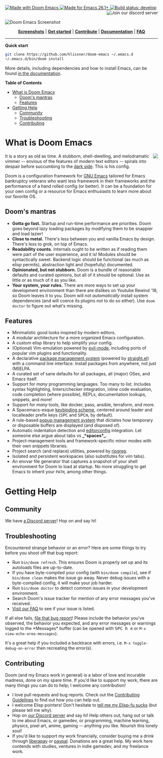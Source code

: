 <a href="http://doomemacs.org">
  <img src="https://img.shields.io/github/tag/hlissner/doom-emacs.svg?label=release&color=orange"  alt="Made with Doom Emacs">
</a>
<a href="https://emacs.org">
  <img src="https://img.shields.io/badge/Made_for-Emacs_26.1+-blueviolet.svg" alt="Made for Emacs 26.1+">
</a>
<a href="https://github.com/hlissner/doom-emacs/actions">
  <img src="https://github.com/hlissner/doom-emacs/workflows/CI/badge.svg" alt="Build status: develop">
</a>
<a href="https://discord.gg/bcZ6P3y">
  <img src="https://img.shields.io/badge/Discord-blue.svg?logo=discord&label=join" alt="Join our discord server" align="right">
</a>
<br><br>

![Doom Emacs Screenshot](https://raw.githubusercontent.com/hlissner/doom-emacs/screenshots/main.png)

<p align="center">
  <b><a href="/../../tree/screenshots">Screenshots</a></b>
  |
  <b><a href="docs/getting_started.org">Get started</a></b>
  |
  <b><a href="docs/contributing.org">Contribute</a></b>
  |
  <b><a href="docs/index.org">Documentation</a></b>
  |
  <b><a href="docs/faq.org">FAQ</a></b>
</p>

---

**Quick start**

```bash
git clone https://github.com/hlissner/doom-emacs ~/.emacs.d
~/.emacs.d/bin/doom install
```

More details, including dependencies and how to install Emacs, can be found [in
the documentation](docs/getting_started.org#install).

**Table of Contents**

- [What is Doom Emacs](#what-is-doom-emacs)
    - [Doom's mantras](#dooms-mantras)
    - [Features](#features)
- [Getting Help](#getting-help)
    - [Community](#community)
    - [Troubleshooting](#troubleshooting)
    - [Contributing](#contributing)

# What is Doom Emacs

<a href="http://ultravioletbat.deviantart.com/art/Yay-Evil-111710573">
  <img src="https://github.com/hlissner/doom-emacs/raw/screenshots/cacochan.png" align="right" />
</a>

It is a story as old as time. A stubborn, shell-dwelling, and melodramatic
vimmer -- envious of the features of modern text editors -- spirals into despair
before succumbing to the [dark side][url:evil-mode]. This is his config.

Doom is a configuration framework for [GNU
Emacs](https://www.gnu.org/software/emacs/) tailored for Emacs bankruptcy
veterans who want less framework in their frameworks and the performance of a
hand rolled config (or better). It can be a foundation for your own config or a
resource for Emacs enthusiasts to learn more about our favorite OS.

## Doom's mantras

- **Gotta go fast.** Startup and run-time performance are priorities. Doom goes
  beyond lazy loading packages by modifying them to be snappier and load lazier!
- **Close to metal.** There's less between you and vanilla Emacs by design.
  There's less to grok, on top of Emacs.
- **Readability counts.** Internals ought to be written as if reading them were
  part of the user experience, and it is! Modules should be syntactically sweet.
  Backend logic should be functional (as much as elisp permits), abstraction
  light and (hopefully) documented.
- **Opinionated, but not stubborn.** Doom is a bundle of reasonable defaults and
  curated opinions, but all of it should be optional. Use as little or as much
  of it as you like.
- **Your system, your rules.** There are more ways to set up your development
  environment than there are dislikes on Youtube Rewind '18, so Doom leaves it
  to you. Doom will not *automatically* install system dependencies (and will
  coerce its plugins not to do so either). Use `doom doctor` to figure out
  what's missing.

## Features

- Minimalistic good looks inspired by modern editors.
- A modular architecture for a more organized Emacs configuration.
- A custom elisp library to help simplify your config.
- (Optional) Vim-emulation powered by [evil-mode][url:evil-mode], including
  ports of popular vim plugins and functionality.
- A declarative [package management system][doom:packages] (powered by
  [straight.el][url:straight]) with a command line interface. Install packages
  from anywhere, not just (M)ELPA.
- A curated set of sane defaults for all packages, all (major) OSes, and Emacs
  itself.
- Support for *many* programming languages. Too many to list. Includes syntax
  highlighting, linters/checker integration, inline code evaluation, code
  completion (where possible), REPLs, documentation lookups, snippets, and more!
- Support for *many* tools, like docker, pass, ansible, terraform, and more.
- A Spacemacs-esque [keybinding scheme][doom:bindings], centered around leader
  and localleader prefix keys (<kbd>SPC</kbd> and <kbd>SPC</kbd><kbd>m</kbd>, by
  default).
- A rule-based [popup management system][doom:popups] that dictates how
  temporary or disposable buffers are displayed (and disposed of).
- Automatic indentation detection and [editorconfig][url:editorconfig]
  integration. Let someone else argue about tabs vs **\_\***spaces**\*\_**.
- Project-management tools and framework-specific minor modes with their own
  snippets libraries.
- Project search (and replace) utilities, powered by [ripgrep][url:ripgrep].
- Isolated and persistent workspaces (also substitutes for vim tabs).
- An envvar file generator that captures a snapshot of your shell environment
  for Doom to load at startup. No more struggling to get Emacs to inherit your
  `PATH`, among other things.

# Getting Help

## Community

We have [a Discord server][url:discord]! Hop on and say hi!

## Troubleshooting

Encountered strange behavior or an error? Here are some things to try before you
shoot off that bug report:

- Run `bin/doom refresh`. This ensures Doom is properly set up and its autoloads
  files are up-to-date.
- If you have byte-compiled your config (with `bin/doom compile`), see if
  `bin/doom clean` makes the issue go away. Never debug issues with a
  byte-compiled config, it will make your job harder.
- Run `bin/doom doctor` to detect common issues in your development environment.
- Search Doom's issue tracker for mention of any error messages you've received.
- [Visit our FAQ][docs:faq] to see if your issue is listed.

If all else fails, [file that bug report][github:new-issue]! Please include the
behavior you've observed, the behavior you expected, and any error messages or
warnings logged to the \*Messages\* buffer (can be opened with <kbd>SPC h
e</kbd> or `M-x view-echo-area-messages`).

It's a great help if you included a backtrace with errors, i.e. `M-x
toggle-debug-on-error` then recreating the error(s).

## Contributing

Doom (and my Emacs work in general) is a labor of love and incurable madness,
done on my spare time. If you'd like to support my work, there are many things
you can do to help; I welcome any contribution!

- I love pull requests and bug reports. Check out the [Contributing
  Guidelines][docs:contributing] to find out how you can help out.
- I welcome Elisp pointers! Don't hesitate to [tell me my Elisp-fu
  sucks][github:new-issue] (but please tell me why).
- Hop on [our Discord server][url:discord] and say hi! Help others out, hang out
  or talk to me about Emacs, or gamedev, or programming, machine learning,
  physics, pixel art, anime, gaming -- anything you like. Nourish this lonely
  soul!
- If you'd like to support my work financially, consider buying me a drink
  through [liberapay][url:liberapay] or [paypal][url:paypal]. Donations are a
  great help. My work here contends with studies, ventures in indie gamedev, and
  my freelance work.

[docs:wiki]: docs/index.org
[docs:wiki-quickstart]: docs/getting_started.org
[docs:wiki-modules]: docs/index.org#Module%20List
[docs:wiki-customization]: docs/getting_started.org#Customize
[docs:contributing]: docs/contributing.org
[docs:faq]: docs/faq.org
[github:new-issue]: https://github.com/hlissner/doom-emacs/issues/new
[doom:bindings]: modules/config/default/+evil-bindings.el
[doom:packages]: core/autoload/packages.el
[doom:popups]: modules/ui/popup/README.org
[url:discord]: https://discord.gg/bcZ6P3y
[url:liberapay]: https://liberapay.com/hlissner/donate
[url:paypal]: https://paypal.me/henriklissner/10
[url:editorconfig]: http://editorconfig.org/
[url:evil-mode]: https://github.com/emacs-evil/evil
[url:ripgrep]: https://github.com/BurntSushi/ripgrep
[url:straight]: https://github.com/raxod502/straight.el
